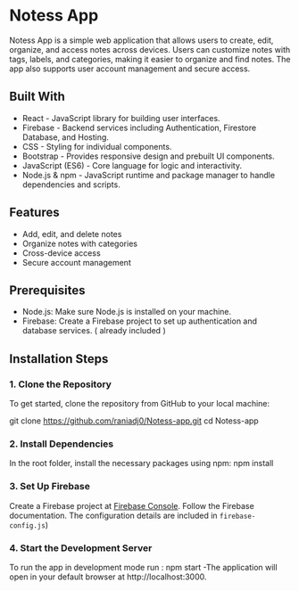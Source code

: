 # Notess App
Notess App is a simple web application that allows users to create, edit, organize, and access notes across devices. Users can customize notes with tags, labels, and categories, making it easier to organize and find notes. The app also supports user account management and secure access.

## Built With
- React - JavaScript library for building user interfaces.
- Firebase - Backend services including Authentication, Firestore Database, and Hosting.
- CSS - Styling for individual components.
- Bootstrap - Provides responsive design and prebuilt UI components.
- JavaScript (ES6) - Core language for logic and interactivity.
- Node.js & npm - JavaScript runtime and package manager to handle dependencies and scripts.


## Features
- Add, edit, and delete notes
- Organize notes with categories
- Cross-device access
- Secure account management

## Prerequisites
- Node.js: 
Make sure Node.js is installed on your machine.
- Firebase:
 Create a Firebase project to set up authentication and database services. ( already included )



## Installation Steps

### 1. Clone the Repository
To get started, clone the repository from GitHub to your local machine:

git clone https://github.com/raniadj0/Notess-app.git
cd Notess-app


### 2. Install Dependencies
In the root folder, install the necessary packages using npm:
npm install


### 3. Set Up Firebase
Create a Firebase project at [Firebase Console](https://console.firebase.google.com/).
Follow the Firebase documentation. The configuration details are included in `firebase-config.js`)


### 4. Start the Development Server
To run the app in development mode run :
npm start
-The application will open in your default browser at http://localhost:3000. 

